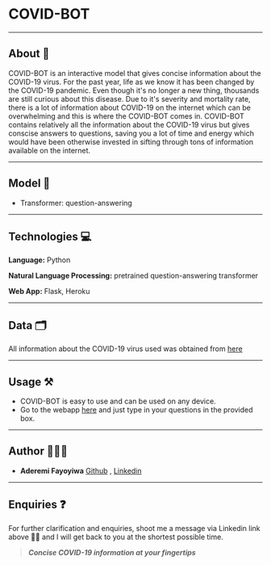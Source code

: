 # COVID-BOT

---

## About 📝
COVID-BOT is an interactive model that gives concise information about the COVID-19 virus. For the past year, life as we know it has been changed by the COVID-19 pandemic. Even though it's no longer a new thing, thousands are still curious about this disease. Due to it's severity and mortality rate, there is a lot of information about COVID-19 on the internet which can be overwhelming and this is where the COVID-BOT comes in. COVID-BOT contains relatively all the information about the COVID-19 virus but gives conscise answers to questions,  saving you a lot of time and energy which would have been otherwise invested in sifting through tons of information available on the internet.

---

## Model 🤖
- Transformer: question-answering

---

## Technologies 💻

__Language:__ Python 

__Natural Language Processing:__ pretrained question-answering transformer

__Web App:__ Flask, Heroku 

---

## Data 🗂 
All information about the COVID-19 virus used was obtained from [here](https://en.wikipedia.org/wiki/COVID-19)

---

## Usage ⚒
- COVID-BOT is easy to use and can be used on any device. 
- Go to the webapp [here](https://covid-bot-heroku.herokuapp.com/) and just type in your questions in the provided box. 

---

## Author 👩🏾‍💻
- **Aderemi Fayoyiwa** [Github](https://github.com/AderemiF) , [Linkedin](https://www.linkedin.com/in/aderemi-fayoyiwa/)

---

## Enquiries ❓
For further clarification and enquiries, shoot me a message via Linkedin link above ☝🏿 and I will get back to you at the shortest possible time.


>_**Concise COVID-19 information at your fingertips**_
